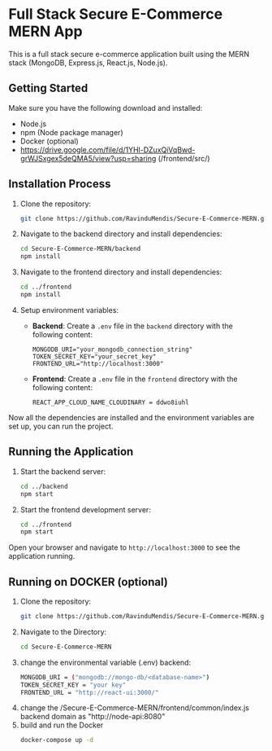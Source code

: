 # Full Stack Secure E-Commerce MERN App

This is a full stack secure e-commerce application built using the MERN stack (MongoDB, Express.js, React.js, Node.js).

## Getting Started

Make sure you have the following download and installed:

- Node.js
- npm (Node package manager)
- Docker (optional)
- https://drive.google.com/file/d/1YHl-DZuxQiVqBwd-grWJSxgex5deQMA5/view?usp=sharing (/frontend/src/)

## Installation Process

1. Clone the repository:
    ```sh
    git clone https://github.com/RavinduMendis/Secure-E-Commerce-MERN.git
    ```
2. Navigate to the backend directory and install dependencies:
    ```sh
    cd Secure-E-Commerce-MERN/backend
    npm install
    ```
3. Navigate to the frontend directory and install dependencies:
    ```sh
    cd ../frontend
    npm install
    ```

4. Setup environment variables:

    - **Backend**: Create a `.env` file in the `backend` directory with the following content:
        ```plaintext
        MONGODB_URI="your_mongodb_connection_string"
        TOKEN_SECRET_KEY="your_secret_key"
        FRONTEND_URL="http://localhost:3000"
        ```

    - **Frontend**: Create a `.env` file in the `frontend` directory with the following content:
        ```plaintext
        REACT_APP_CLOUD_NAME_CLOUDINARY = ddwo8iuhl
        ```

Now all the dependencies are installed and the environment variables are set up, you can run the project.

## Running the Application

1. Start the backend server:
    ```sh
    cd ../backend
    npm start
    ```
2. Start the frontend development server:
    ```sh
    cd ../frontend
    npm start
    ```

Open your browser and navigate to `http://localhost:3000` to see the application running.

## Running on DOCKER (optional)
1. Clone the repository:
    ```sh
    git clone https://github.com/RavinduMendis/Secure-E-Commerce-MERN.git
    ```
2. Navigate to the Directory:
    ```sh
    cd Secure-E-Commerce-MERN
    ```
3. change the environmental variable (.env) backend:
    ```sh
    MONGODB_URI = ("mongodb://mongo-db/<database-name>")
    TOKEN_SECRET_KEY = "your key"
    FRONTEND_URL = "http://react-ui:3000/"
    ```
4. change the /Secure-E-Commerce-MERN/frontend/common/index.js backend domain as "http://node-api:8080"
5. build and run the Docker
    ```sh
    docker-compose up -d 
    ```

